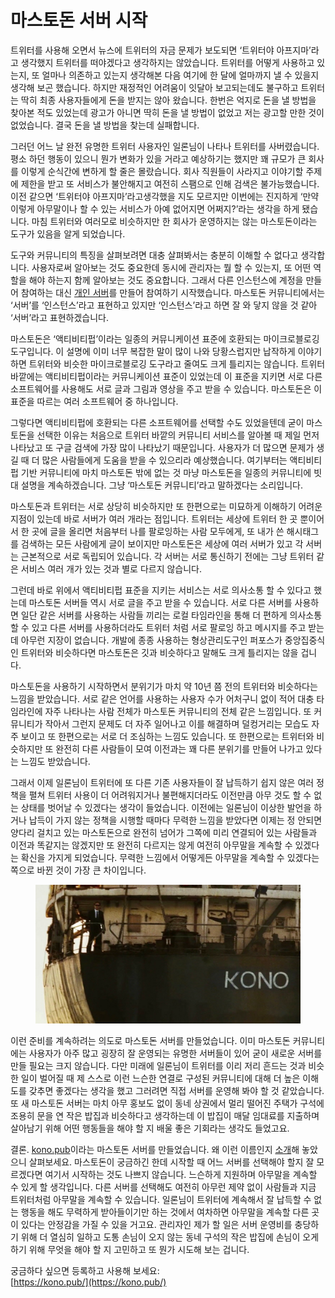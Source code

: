 # 마스토돈 서버 시작

트위터를 사용해 오면서 뉴스에 트위터의 자금 문제가 보도되면 ‘트위터야 아프지마’라고 생각했지 트위터를 떠야겠다고 생각하지는 않았습니다. 트위터를 어떻게 사용하고 있는지, 또 얼마나 의존하고 있는지 생각해본 다음 여기에 한 달에 얼마까지 낼 수 있을지 생각해 보곤 했습니다. 하지만 재정적인 어려움이 잇달아 보고되는데도 불구하고 트위터는 딱히 최종 사용자들에게 돈을 받지는 않아 왔습니다. 한번은 억지로 돈을 낼 방법을 찾아본 적도 있었는데 광고가 아니면 딱히 돈을 낼 방법이 없었고 저는 광고할 만한 것이 없었습니다. 결국 돈을 낼 방법을 찾는데 실패합니다.

그러던 어느 날 완전 유명한 트위터 사용자인 일론님이 나타나 트위터를 사버렸습니다. 평소 하던 행동이 있으니 뭔가 변화가 있을 거라고 예상하기는 했지만 꽤 규모가 큰 회사를 이렇게 순식간에 변하게 할 줄은 몰랐습니다. 회사 직원들이 사라지고 이야기할 주제에 제한을 받고 또 서비스가 불안해지고 여전히 스팸으로 인해 검색은 불가능했습니다. 이전 같으면 ‘트위터야 아프지마’라고생각했을 지도 모르지만 이번에는 진지하게 ‘만약 이렇게 아무말이나 할 수 있는 서비스가 아예 없어지면 어쩌지?’라는 생각을 하게 됐습니다. 마침 트위터와 여러모로 비슷하지만 한 회사가 운영하지는 않는 마스토돈이라는 도구가 있음을 알게 되었습니다.

도구와 커뮤니티의 특징을 살펴보려면 대충 살펴봐서는 충분히 이해할 수 없다고 생각합니다. 사용자로써 알아보는 것도 중요한데 동시에 관리자는 뭘 할 수 있는지, 또 어떤 역할을 해야 하는지 함께 알아보는 것도 중요합니다. 그래서 다른 인스턴스에 계정을 만들어 참여하는 대신 [개인 서버](https://mastodon.woojinkim.org/)를 만들어 참여하기 시작했습니다. 마스토돈 커뮤니티에서는 ‘서버’를 ‘인스턴스’라고 표현하고 있지만 ‘인스턴스’라고 하면 잘 와 닿지 않을 것 같아 ‘서버’라고 표현하겠습니다.

마스토돈은 ‘액티비티펍’이라는 일종의 커뮤니케이션 표준에 호환되는 마이크로블로깅 도구입니다. 이 설명에 이미 너무 복잡한 말이 많이 나와 당황스럽지만 납작하게 이야기하면 트위터와 비슷한 마이크로블로깅 도구라고 줄여도 크게 틀리지는 않습니다. 트위터 바깥에는 액티비티펍이라는 커뮤니케이션 표준이 있었는데 이 표준을 지키면 서로 다른 소프트웨어를 사용해도 서로 글과 그림과 영상을 주고 받을 수 있습니다. 마스토돈은 이 표준을 따르는 여러 소프트웨어 중 하나입니다.

그렇다면 액티비티펍에 호환되는 다른 소프트웨어를 선택할 수도 있었을텐데 굳이 마스토돈을 선택한 이유는 처음으로 트위터 바깥의 커뮤니티 서비스를 알아볼 때 제일 먼저 나타났고 또 구글 검색에 가장 많이 나타났기 때문입니다. 사용자가 더 많으면 문제가 생길 때 더 많은 사람들에게 도움을 받을 수 있으리라 예상했습니다. 여기부터는 액티비티펍 기반 커뮤니티에 마치 마스토돈 밖에 없는 것 마냥 마스토돈을 일종의 커뮤니티에 빗대 설명을 계속하겠습니다. 그냥 ‘마스토돈 커뮤니티’라고 말하겠다는 소리입니다.

마스토돈과 트위터는 서로 상당히 비슷하지만 또 한편으로는 미묘하게 이해하기 어려운 지점이 있는데 바로 서버가 여러 개라는 점입니다. 트위터는 세상에 트위터 한 곳 뿐이어서 한 곳에 글을 올리면 처음부터 나를 팔로잉하는 사람 모두에게, 또 내가 쓴 해시태그를 검색하는 모든 사람에게 글이 보이지만 마스토돈은 세상에 여러 서버가 있고 각 서버는 근본적으로 서로 독립되어 있습니다. 각 서버는 서로 통신하기 전에는 그냥 트위터 같은 서비스 여러 개가 있는 것과 별로 다르지 않습니다.

그런데 바로 위에서 액티비티펍 표준을 지키는 서비스는 서로 의사소통 할 수 있다고 했는데 마스토돈 서버들 역시 서로 글을 주고 받을 수 있습니다. 서로 다른 서버를 사용하면 일단 같은 서버를 사용하는 사람들 끼리는 로컬 타임라인을 통해 더 편하게 의사소통 할 수 있고 다른 서버를 사용하더라도 트위터 처럼 서로 팔로잉 하고 메시지를 주고 받는데 아무런 지장이 없습니다. 개발에 종종 사용하는 형상관리도구인 퍼포스가 중앙집중식인 트위터와 비슷하다면 마스토돈은 깃과 비슷하다고 말해도 크게 틀리지는 않을 겁니다.

마스토돈을 사용하기 시작하면서 분위기가 마치 약 10년 쯤 전의 트위터와 비슷하다는 느낌을 받았습니다. 서로 같은 언어를 사용하는 사용자 수가 어처구니 없이 적어 대충 타임라인에 자주 나타나는 사람 전체가 마스토돈 커뮤니티의 전체 같은 느낌입니다. 또 커뮤니티가 작아서 그런지 문제도 더 자주 일어나고 이를 해결하며 덜컹거리는 모습도 자주 보이고 또 한편으로는 서로 더 조심하는 느낌도 있습니다. 또 한편으로는 트위터와 비슷하지만 또 완전히 다른 사람들이 모여 이전과는 꽤 다른 분위기를 만들어 나가고 있다는 느낌도 받았습니다.

그래서 이제 일론님이 트위터에 또 다른 기존 사용자들이 잘 납득하기 쉽지 않은 여러 정책을 펼쳐 트위터 사용이 더 어려워지거나 불편해지더라도 이전만큼 아무 것도 할 수 없는 상태를 벗어날 수 있겠다는 생각이 들었습니다. 이전에는 일론님이 이상한 발언을 하거나 납득이 가지 않는 정책을 시행할 때마다 무력한 느낌을 받았다면 이제는 정 안되면 양다리 걸치고 있는 마스토돈으로 완전히 넘어가 그쪽에 미리 연결되어 있는 사람들과 이전과 똑같지는 않겠지만 또 완전히 다르지는 않게 여전히 아무말을 계속할 수 있겠다는 확신을 가지게 되었습니다. 무력한 느낌에서 어떻게든 아무말을 계속할 수 있겠다는 쪽으로 바뀐 것이 가장 큰 차이입니다.

<figure><img src="../.gitbook/assets/image.png" alt=""><figcaption></figcaption></figure>

이런 준비를 계속하려는 의도로 마스토돈 서버를 만들었습니다. 이미 마스토돈 커뮤니티에는 사용자가 아주 많고 굉장히 잘 운영되는 유명한 서버들이 있어 굳이 새로운 서버를 만들 필요는 크지 않습니다. 다만 미래에 일론님이 트위터를 이리 저리 흔드는 것과 비슷한 일이 벌어질 때 제 스스로 이런 느슨한 연결로 구성된 커뮤니티에 대해 더 높은 이해도를 갖추면 좋겠다는 생각을 했고 그러려면 직접 서버를 운영해 봐야 할 것 같았습니다. 또 새 마스토돈 서버는 마치 아무 홍보도 없이 동네 상권에서 멀리 떨어진 주택가 구석에 조용히 문을 연 작은 밥집과 비슷하다고 생각하는데 이 밥집이 매달 임대료를 지출하며 살아남기 위해 어떤 행동들을 해야 할 지 배울 좋은 기회라는 생각도 들었고요.

결론. [kono.pub](https://kono.pub/)이라는 마스토돈 서버를 만들었습니다. 왜 이런 이름인지 [소개](https://kono.pub/about/)해 놓았으니 살펴보세요. 마스토돈이 궁금하긴 한데 시작할 때 어느 서버를 선택해야 할지 잘 모르겠다면 여기서 시작하는 것도 나쁘지 않습니다. 느슨하게 지원하며 아무말을 계속할 수 있게 할 생각입니다. 다른 서버를 선택해도 여전히 아무런 제약 없이 사람들과 지금 트위터처럼 아무말을 계속할 수 있습니다. 일론님이 트위터에 계속해서 잘 납득할 수 없는 행동을 해도 무력하게 받아들이기만 하는 것에서 여차하면 아무말을 계속할 다른 곳이 있다는 안정감을 가질 수 있을 거고요. 관리자인 제가 할 일은 서버 운영비를 충당하기 위해 더 열심히 일하고 도통 손님이 오지 않는 동네 구석의 작은 밥집에 손님이 오게 하기 위해 무엇을 해야 할 지 고민하고 또 뭔가 시도해 보는 겁니다.

궁금하다 싶으면 등록하고 사용해 보세요:\
[https://kono.pub/](https://kono.pub/)
